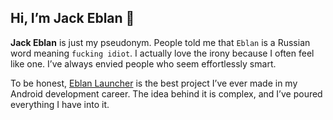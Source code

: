 ## Hi, I’m Jack Eblan 👋
**Jack Eblan** is just my pseudonym. People told me that `Eblan` is a Russian word meaning `fucking idiot`. I actually love the irony because I often feel like one. I’ve always envied people who seem effortlessly smart.

To be honest, [Eblan Launcher](https://github.com/JackEblan/EblanLauncher) is the best project I’ve ever made in my Android development career. The idea behind it is complex, and I’ve poured everything I have into it.
